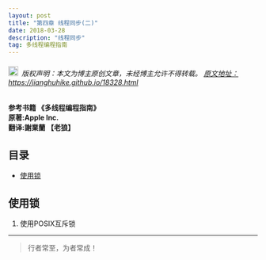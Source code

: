```yaml
---
layout: post
title: "第四章 线程同步(二)"
date: 2018-03-28
description: "线程同步"
tag: 多线程编程指南
---
```



<h6>
  <img src="https://robotkang-1257995526.cos.ap-chengdu.myqcloud.com/icon/copyright.png" alt="copyright" style="display:inline;margin-bottom: -5px;" width="20" height="20"> 版权声明：本文为博主原创文章，未经博主允许不得转载。

  <a target="_blank" href="https://jianghuhike.github.io/18328.html">
  原文地址：https://jianghuhike.github.io/18328.html 
  </a>
</h6>



**参考书籍 《多线程编程指南》**   
**原著:Apple Inc.**    
**翻译:謝業蘭 【老狼】**   



## 目录


* [使用锁](#content0)





<!-- ************************************************ -->
## <a id="content0"></a>使用锁

1. 使用POSIX互斥锁











----------
>  行者常至，为者常成！


